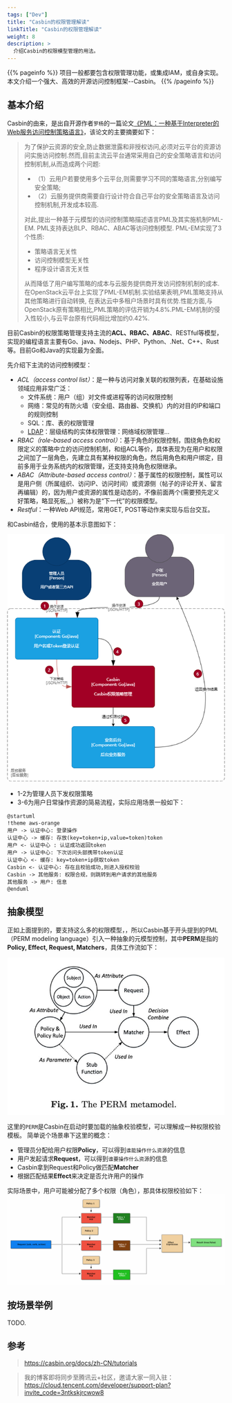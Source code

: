 ```yaml
---
tags: ["Dev"]
title: "Casbin的权限管理解读"
linkTitle: "Casbin的权限管理解读"
weight: 8
description: >
  介绍Casbin的权限模型管理的用法。 
---
```


{{% pageinfo %}}
项目一般都要包含权限管理功能，或集成IAM，或自身实现。本文介绍一个强大、高效的开源访问控制框架--Casbin。
{{% /pageinfo %}}

## 基本介绍

Casbin的由来，是出自开源作者`罗杨`的一篇论文[《PML：一种基于Interpreter的Web服务访问控制策略语言》](https://arxiv.org/abs/1903.09756)，该论文的主要摘要如下：

> 为了保护云资源的安全,防止数据泄露和非授权访问,必须对云平台的资源访问实施访问控制.然而,目前主流云平台通常采用自己的安全策略语言和访问控制机制,从而造成两个问题:
> - （1）云用户若要使用多个云平台,则需要学习不同的策略语言,分别编写安全策略;
> - （2）云服务提供商需要自行设计符合自己平台的安全策略语言及访问控制机制,开发成本较高.
> 
> 对此,提出一种基于元模型的访问控制策略描述语言PML及其实施机制PML-EM. PML支持表达BLP、RBAC、ABAC等访问控制模型.
> PML-EM实现了3个性质:
> - 策略语言无关性
> - 访问控制模型无关性
> - 程序设计语言无关性
> 
> 从而降低了用户编写策略的成本与云服务提供商开发访问控制机制的成本. 在OpenStack云平台上实现了PML-EM机制.实验结果表明,PML策略支持从其他策略进行自动转换,
> 在表达云中多租户场景时具有优势.性能方面,与OpenStack原有策略相比,PML策略的评估开销为4.8%.PML-EM机制的侵入性较小,与云平台原有代码相比增加约0.42%. 


目前Casbin的权限策略管理支持主流的**ACL、RBAC、ABAC**、RESTful等模型，实现的编程语言主要有Go、java、Nodejs、PHP、Python、.Net、C++、Rust等。目前Go和Java的实现最为全面。

先介绍下主流的访问控制模型：
- _ACL（access control list）_：是一种与访问对象关联的权限列表，在基础设施领域应用非常广泛：
  - 文件系统：用户（组）对文件或进程等的访问权限控制
  - 网络：常见的有防火墙（安全组、路由器、交换机）内的对目的IP和端口的规则控制
  - SQL：库、表的权限管理
  - [LDAP](../openldap之拨云去日)：层级结构的实体权限管理：网络域权限管理...
- _RBAC（role-based access control）_：基于角色的权限控制，围绕角色和权限定义的策略中立的访问控制机制，和组ACL等价，具体表现为在用户和权限之间加了一层角色，先建立具有某种权限的角色，然后用角色和用户绑定，目前多用于业务系统内的权限管理，还支持支持角色权限继承。
- _ABAC（Attribute-based access control）_：基于属性的权限控制，属性可以是用户侧（所属组织、访问IP、访问时间）或资源侧（帖子的评论开关、留言再编辑）的，因为用户或资源的属性是动态的，不像前面两个(需要预先定义好策略，略显死板,,,）被称为是“下一代”的权限模型。
- _Restful_：一种Web API规范，常用GET, POST等动作来实现与后台交互。

和Casbin结合，使用的基本示意图如下：

![](/images/Casbin-使用示意图.drawio.png)

- 1-2为管理人员下发权限策略
- 3-6为用户日常操作资源的简易流程，实际应用场景一般如下：

```plantuml
@startuml
!theme aws-orange
用户 -> 认证中心: 登录操作
认证中心 -> 缓存: 存放(key=token+ip,value=token)token
用户 <- 认证中心 : 认证成功返回token
用户 -> 认证中心: 下次访问头部携带token认证
认证中心 <- 缓存: key=token+ip获取token
Casbin <- 认证中心: 存在且校验成功,则进入授权校验
Casbin -> 其他服务: 权限合规，则跳转到用户请求的其他服务
其他服务 -> 用户: 信息
@enduml
```


## 抽象模型

正如上面提到的，要支持这么多的权限模型，，所以Casbin基于开头提到的PML（PERM modeling language）引入一种抽象的元模型控制，其中**PERM**是指的**Policy, Effect, Request, Matchers**，具体工作流如下：

![](/images/Casbin-2022-01-26-23-21-26.png)

这里的`PERM`是Casbin在启动时要加载的抽象校验模型，可以理解成一种权限校验模板。 简单说个场景串下这里的概念：

- 管理员分配给用户权限**Policy**，可以得到`谁能操作什么资源`的信息
- 用户发起请求**Request**，可以得到`谁要操作什么资源`的信息
- Casbin拿到Request和Policy做匹配**Matcher**
- 根据匹配结果**Effect**来决定是否允许用户的操作

实际场景中，用户可能被分配了多个权限（角色），那具体权限校验如下：
![](/images/Casbin-2022-01-26-23-47-48.png)

## 按场景举例

TODO.

## 参考
> https://casbin.org/docs/zh-CN/tutorials

> 我的博客即将同步至腾讯云+社区，邀请大家一同入驻：https://cloud.tencent.com/developer/support-plan?invite_code=3ntkskjrcwow8